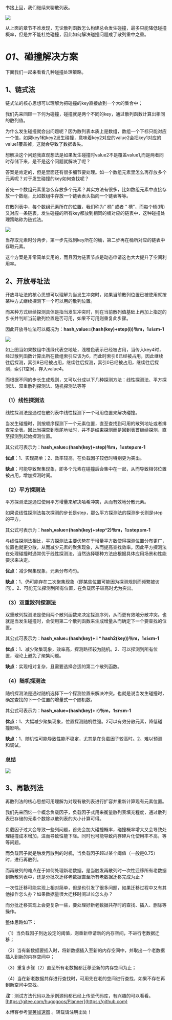 
书接上回，我们继续来聊散列表。


![](https://img2024.cnblogs.com/blog/386841/202410/386841-20241028213150482-1445345105.png)


从上面的章节不难发现，无论散列函数怎么构建总会发生碰撞，最多只能降低碰撞概率，但是并不能杜绝碰撞，因此如何解决碰撞问题成了散列重中之重。


# ***01***、碰撞解决方案


下面我们一起来看看几种碰撞处理策略。


## 1、链式法


链式法的核心思想可以理解为把碰撞的key直接放到一个大的集合中；


我们先来回顾一下何为碰撞，碰撞就是两个不同的key，通过散列函数计算出相同的散列值。


为什么发生碰撞就会出问题呢？因为散列表本质上是数组，数组一个下标只能对应一个值，如果key1和key2发生碰撞，意味着key2对应的value2会把key1对应的value1覆盖掉，这就会导致了数据丢失。


想解决这个问题我直观想法是如果发生碰撞时value2不是覆盖value1,而是两者同时存储下来，是不是这个问题就解决了呢？


答案是肯定的，但是里面还有很多细节要处理。如一个数组元素里怎么再存放多个元素呢？对于发生碰撞的key如何查找呢？


首先一个数组元素里怎么存放多个元素？其实方法有很多，比如数组元素中直接存放一个数组，比如数组中存放一个链表表头指向一个链表等等。


在散列表中，每个数组元素所在的位置，我们称为“ 桶” 或者 “ 槽”，而每个桶(槽)又对应一条链表，发生碰撞的所有key都放到相同的桶对应的链表中，这种碰撞处理策略称为链式法。


![](https://img2024.cnblogs.com/blog/386841/202410/386841-20241028213159535-590475341.jpg)


当存取元素时分两步，第一步先找到key所在的桶，第二步再在桶所对应的链表中存取元素。


这个方案是非常简单实用的，而且因为链表节点是动态申请这也大大提升了空间利用率。


## 2、开放寻址法


开放寻址法的核心思想可以理解为当发生冲突时，如果当前散列位置已被使用就按某种方式继续探测下一个可以用的散列位置。


而某种方式继续探测具体是指当发生冲突时，则在当前散列值基础上再加上指定的步长并判断当前散列位置是否可用，如果不可用则重复此步骤。


因此开放寻址法可以概况为：**hash\_value\=(hash(key)\+step(i))％m，1≤i≤m\-1**


![](https://img2024.cnblogs.com/blog/386841/202410/386841-20241028213206290-364691101.jpg)


如上图当如果数组中浅绿代表空地址，浅橙色表示已经被占用，当传入key4时，经过散列函数计算出所在数组索引应该为6，而此时索引6已经被占用，因此继续往后探测，索引8已经被占用，继续往后探测，索引0已经被占用，继续往后探测，索引1空闲，存入value4。


而根据不同的步长生成规则，又可以分成以下几种探测方法：线性探测法、平方探测法、双重散列探测法、随机探测法等等


### （1）线性探测法


线性探测法是通过在散列表中线性探测下一个可用位置来解决碰撞。


当发生碰撞时，则按顺序探测下一个元素位置，直至查找到可用的散列地址或者排查完全表。因此当探查到表尾地址时，并不是结束探测而是回到表首继续探测，直至探测到起始探测位置。


其公式可表示为：**hash\_value\=(hash(key)\+step)％m，1≤step≤m\-1**


**优点**：1、实现简单；2、效率较高，在负载因子较低时特别更为突出。


**缺点**：可能导致聚集现象，即多个元素在碰撞后会集中在一起，从而导致相邻位置被占用，增加探测时间。


### （2）平方探测法


平方探测法是通过使用平方增量来解决哈希冲突，从而有效地分散元素。


如果说线性探测法每次探测的步长是step，那么平方探测法的探测步长则是step的平方。


其公式可表示为：**hash\_value\=(hash(key)\+step^2\)％m，1≤step≤m\-1**


与线性探测法相比，平方探测法主要优势在于增量平方数使得探测位置分布更广，位置也就更分散，从而减少元素的聚焦现象，从而提高查找效率。因此平方探测法在处理碰撞时通常优于线性探测法，当然选择哪种方法应根据具体应用场景和性能要求来决定。


**优点**：减少聚集现象，元素分布均匀。


**缺点**：1、仍可能存在二次聚集现象（即某些位置可能因为探测规则而频繁被访问）。2、可能无法探测到所有位置，在负载因子较高时尤为突出。


### （3）双重散列探测法


双重散列探测法是使用两个散列函数来决定探测序列，从而更有效地分散冲突。也就是当发生碰撞时，会使用第二个散列函数来生成增量从而确定下一个要查找的位置。


其公式可表示为：**hash\_value\=(hash(key)\+ i \* hash2(key))％m，1≤i≤m\-1**


**优点**：1、减少聚集现象，效率高，探测路径较为随机。2、可以探测到所有位置，理论上避免了聚集问题。


**缺点**：实现相对复杂，且需要选择合适的第二个散列函数。


### （4）随机探测法


随机探测法是通过随机选择下一个探测位置来解决冲突。也就是说当发生碰撞时，确定查找的下一个位置的增量式一个随机数。


其公式可表示为：**hash\_value\=(hash(key)\+ r)％m，1≤r≤m\-1**


**优点**：1、大幅减少聚集现象，位置探测随机性强。2可以有效分散元素，降低碰撞影响。


**缺点**：1、随机性可能导致性能不稳定，尤其是在负载因子较高时。2、难以预测和调试。


### 总结


![](https://img2024.cnblogs.com/blog/386841/202410/386841-20241028213215336-1176141801.jpg)


## 3、再散列法


再散列法的核心思想可用理解为对现有散列表进行扩容并重新计算现有元素位置。


我们先来回忆一个概念负载因子，负载因子式用来衡量散列表填充程度，通过散列表已存储的元素个数除以散列表的大小计算可得。


负载因子过大会导致一些列问题，首先会加大碰撞概率，碰撞概率增大又会导致处理碰撞成本增加，进而导致性能下降。同时也可能导致内存碎片化使用率不高，等等问题。


而负载因子就是触发再散列的时机，当负载因子超过某个阈值（一般是0\.75）时，进行再散列。


而再散列的难点在于如何处理新老数据，是当触发再散列时一次性迁移所有老数据到新散列表中，还是分批次迁移老数据直至所有老数据迁移完成为止？


一次性迁移可能实现上相对简单，但是也引发了很多问题，如果迁移过程中又有其他操作怎么办？如果数据量很大迁移时间过长怎么办？


而分批迁移实现上会更复杂一些，要处理好新老数据共存时的查找、插入、删除等操作。


整体思路如下：


（1）当负载因子到达设定的阈值，则重新申请新的内存空间，不进行老数据迁移；


（2）当有新数据要插入时，将新数据插入至新的内存空间中，并取出一个老数据插入到新的内存空间中；


（3）重复步骤（2）直至所有老数据都迁移至新的内存空间为止；


（4）当在新老数据共存进行查找时，可用先在老的空间进行查找，如果不存在再到新空间中查找。


***注***：测试方法代码以及示例源码都已经上传至代码库，有兴趣的可以看看。[https://gitee.com/hugogoos/Planner](https://github.com)


 本博客参考[豆荚加速器](https://baitenghuo.com) 。转载请注明出处！
